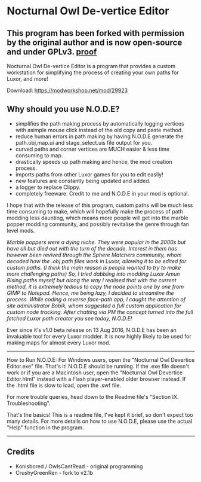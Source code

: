 # Nocturnal Owl De-vertice Editor
## This program has been forked with permission by the original author and is now open-source and under GPLv3. [proof](https://cdn.discordapp.com/attachments/586924273852219392/778989603590897674/unknown.png/)

Nocturnal Owl De-vertice Editor is a program that provides a custom workstation for simplifying the process of creating your own paths for Luxor, and more!

Download: https://modworkshop.net/mod/29923

## Why should you use N.O.D.E?
* simplifies the path making process by automatically logging vertices with asimple mouse click instead of the old copy and paste method.
* reduce human errors in path making by having N.O.D.E generate the path.obj,map.ui and stage_select.uis file output for you.
* curved paths and corner vertices are MUCH easier & less time consuming to map.
* drastically speeds up path making and hence, the mod creation process.
* imports paths from other Luxor games for you to edit easily!
* new features are constantly being updated and added.
* a logger to replace Clippy.
* completely freeware. Credit to me and N.O.D.E in your mod is optional.

I hope that with the release of this program, custom paths will be much less time consuming to make, which will hopefully make the process of path modding less daunting, which means more people will get into the marble popper modding community, and possibly revitalise the genre through fan level mods.

*Marble poppers were a dying niche. They were popular in the 2000s but have all but died out with the turn of the decade. Interest in them has however been revived through the Sphere Matchers community, whom decoded how the .obj path files work in Luxor, allowing it to be edited for custom paths. (I think the main reason is people wanted to try to make more challenging paths)
So, I tried dabbling into modding Luxor Amun Rising paths myself but along the way I realised that with the current method, it is extremely tedious to copy the node points one by one from GIMP to Notepad. Hence, me being lazy, I decided to streamline the process. While coding a reverse face-path app, I caught the attention of site administrator Bobik, whom suggested a full custom application for custom node tracking. After chatting via PM the concept turned into the full fetched Luxor path creator
you see today, N.O.D.E!*

Ever since it's v1.0 beta release on 13 Aug 2016, N.O.D.E has been an invaluable tool for every Luxor modder. It is now highly likely to be used for making maps for almost every Luxor mod.

-----

How to Run N.O.D.E:
For Windows users, open the "Nocturnal Owl Devertice Editor.exe" file. That's it! N.O.D.E should be running.
If the .exe file doesn't work or if you are a Macintosh user, open the "Nocturnal Owl Devertice Editor.html" instead with a Flash player-enabled older browser instead. If the .html file is slow to load, open the .swf file.

For more trouble queries, head down to the Readme file's "Section IX. Troubleshooting".

That's the basics! This is a readme file, I've kept it brief, so don't expect
too many details.
For more details on how to use N.O.D.E, please use the actual "Help" function
in the program.

-----

## Credits
* Konisbored / OwlsCantRead - original programming
* CrushyGreenRen - fork to v2.1b
